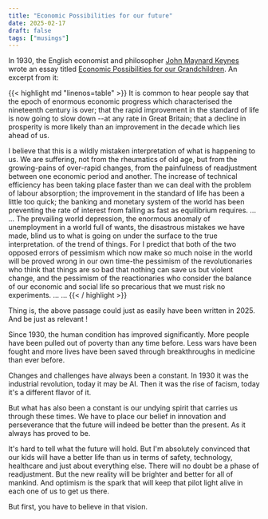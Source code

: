 ```yaml
---
title: "Economic Possibilities for our future"
date: 2025-02-17
draft: false
tags: ["musings"]
---
```

In 1930, the English economist and philosopher [John Maynard Keynes](https://en.wikipedia.org/wiki/John_Maynard_Keynes) wrote an essay titled [Economic Possibilities for our Grandchildren](http://www.econ.yale.edu/smith/econ116a/keynes1.pdf). An excerpt from it:


{{< highlight md "linenos=table" >}}
It is common to hear people say that the epoch of enormous economic progress
which characterised the nineteenth century is over; that the rapid improvement in the standard of life is now going to slow down --at any rate in Great Britain; that a decline in prosperity is more likely than an improvement in the decade which lies ahead of us.

I believe that this is a wildly mistaken interpretation of what is happening to us. We are suffering, not from the rheumatics of old age, but from the growing-pains of over-rapid changes, from the painfulness of readjustment between one economic period and another. The increase of technical efficiency has been taking place faster than we can deal with the problem of labour absorption; the improvement in the standard of life has been a little too quick; the banking and monetary system of the world has been preventing the rate of interest from falling as fast as equilibrium requires.
...
...
The prevailing world depression, the enormous anomaly of unemployment in a world full of wants, the disastrous mistakes we have made, blind us to what is going on under the surface to the true interpretation. of the trend of things. For I predict that both of the two opposed errors of pessimism which now make so much noise in the world will be proved wrong in our own time-the pessimism of the revolutionaries who think that things are so bad that nothing can save us but violent change, and the pessimism of the reactionaries who consider the balance of our economic and social life so precarious that we must risk no experiments.
...
...
{{< / highlight >}}

Thing is, the above passage could just as easily have been written in 2025. And be just as relevant !

Since 1930, the human condition has improved significantly. More people have been pulled out of poverty than any time before. Less wars have been fought and more lives have been saved through breakthroughs in medicine than ever before.

Changes and challenges have always been a constant. In 1930 it was the industrial revolution, today it may be AI. Then it was the rise of facism, today it's a different flavor of it.

But what has also been a constant is our undying spirit that carries us through these times. We have to place our belief in innovation and perseverance that the future will indeed be better than the present. As it always has proved to be.

It's hard to tell what the future will hold. But I'm absolutely convinced that our kids will have a better life than us in terms of safety, technology, healthcare and just about everything else. There will no doubt be a phase of readjustment. But the new reality will be brighter and better for all of mankind. And optimism is the spark that will keep that pilot light alive in each one of us to get us there.

But first, you have to believe in that vision.
